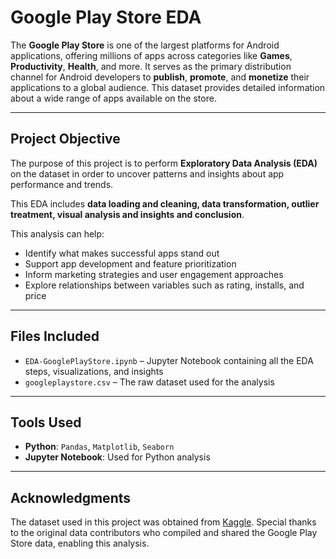 # Google Play Store EDA

The **Google Play Store** is one of the largest platforms for Android applications, offering millions of apps across categories like **Games**, **Productivity**, **Health**, and more. It serves as the primary distribution channel for Android developers to **publish**, **promote**, and **monetize** their applications to a global audience.
This dataset provides detailed information about a wide range of apps available on the store.

---

## Project Objective

The purpose of this project is to perform **Exploratory Data Analysis (EDA)** on the dataset in order to uncover patterns and insights about app performance and trends.

This EDA includes **data loading and cleaning, data transformation, outlier treatment, visual analysis and insights and conclusion**.

This analysis can help:

- Identify what makes successful apps stand out  
- Support app development and feature prioritization  
- Inform marketing strategies and user engagement approaches  
- Explore relationships between variables such as rating, installs, and price

---

## Files Included

- `EDA-GooglePlayStore.ipynb` – Jupyter Notebook containing all the EDA steps, visualizations, and insights  
- `googleplaystore.csv` – The raw dataset used for the analysis

---

## Tools Used

- **Python**: `Pandas`, `Matplotlib`, `Seaborn`
- **Jupyter Notebook**: Used for Python analysis

---

## Acknowledgments

The dataset used in this project was obtained from [Kaggle](https://www.kaggle.com/datasets/lava18/google-play-store-apps).
Special thanks to the original data contributors who compiled and shared the Google Play Store data, enabling this analysis.
